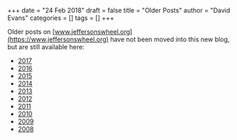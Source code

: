 +++
date = "24 Feb 2018"
draft = false
title = "Older Posts"
author = "David Evans"
categories = []
tags = []
+++

Older posts on
[www.jeffersonswheel.org](https://www.jeffersonswheel.org) have not
been moved into this new blog, but are still available here:

- [2017](https://jeffersonswheel.org/2017.html)
- [2016](https://jeffersonswheel.org/2016.html)
- [2015](https://jeffersonswheel.org/2015.html)
- [2014](https://jeffersonswheel.org/2014.html)
- [2013](https://jeffersonswheel.org/2013.html)
- [2012](https://jeffersonswheel.org/2012.html)
- [2011](https://jeffersonswheel.org/2011.html)
- [2010](https://jeffersonswheel.org/2010.html)
- [2009](https://jeffersonswheel.org/2009.html)
- [2008](https://jeffersonswheel.org/2008.html)

